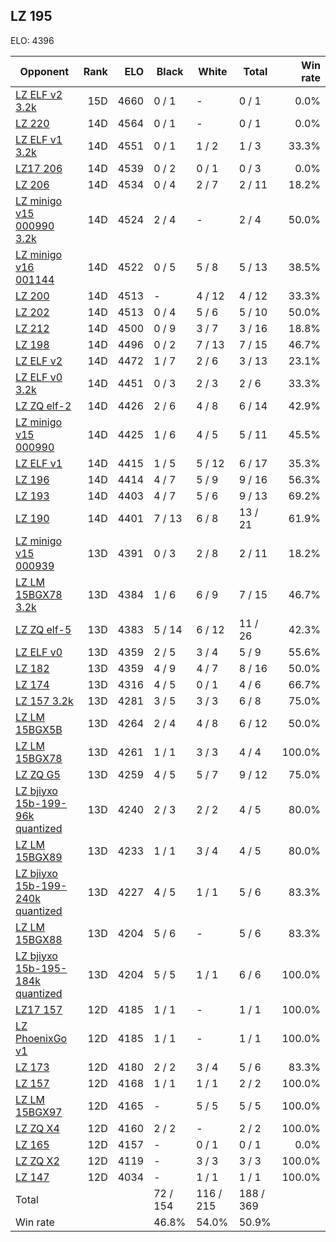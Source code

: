 ## LZ 195 ##

ELO: 4396

Opponent | Rank | ELO | Black | White | Total | Win rate
---------|-----:|----:|-------|-------|-------|-------:
[LZ ELF v2 3.2k](LZ%20ELF%20v2%203.2k.md) | 15D | 4660 | 0 / 1 | - | 0 / 1 | 0.0%
[LZ 220](LZ%20220.md) | 14D | 4564 | 0 / 1 | - | 0 / 1 | 0.0%
[LZ ELF v1 3.2k](LZ%20ELF%20v1%203.2k.md) | 14D | 4551 | 0 / 1 | 1 / 2 | 1 / 3 | 33.3%
[LZ17 206](LZ17%20206.md) | 14D | 4539 | 0 / 2 | 0 / 1 | 0 / 3 | 0.0%
[LZ 206](LZ%20206.md) | 14D | 4534 | 0 / 4 | 2 / 7 | 2 / 11 | 18.2%
[LZ minigo v15 000990 3.2k](LZ%20minigo%20v15%20000990%203.2k.md) | 14D | 4524 | 2 / 4 | - | 2 / 4 | 50.0%
[LZ minigo v16 001144](LZ%20minigo%20v16%20001144.md) | 14D | 4522 | 0 / 5 | 5 / 8 | 5 / 13 | 38.5%
[LZ 200](LZ%20200.md) | 14D | 4513 | - | 4 / 12 | 4 / 12 | 33.3%
[LZ 202](LZ%20202.md) | 14D | 4513 | 0 / 4 | 5 / 6 | 5 / 10 | 50.0%
[LZ 212](LZ%20212.md) | 14D | 4500 | 0 / 9 | 3 / 7 | 3 / 16 | 18.8%
[LZ 198](LZ%20198.md) | 14D | 4496 | 0 / 2 | 7 / 13 | 7 / 15 | 46.7%
[LZ ELF v2](LZ%20ELF%20v2.md) | 14D | 4472 | 1 / 7 | 2 / 6 | 3 / 13 | 23.1%
[LZ ELF v0 3.2k](LZ%20ELF%20v0%203.2k.md) | 14D | 4451 | 0 / 3 | 2 / 3 | 2 / 6 | 33.3%
[LZ ZQ elf-2](LZ%20ZQ%20elf-2.md) | 14D | 4426 | 2 / 6 | 4 / 8 | 6 / 14 | 42.9%
[LZ minigo v15 000990](LZ%20minigo%20v15%20000990.md) | 14D | 4425 | 1 / 6 | 4 / 5 | 5 / 11 | 45.5%
[LZ ELF v1](LZ%20ELF%20v1.md) | 14D | 4415 | 1 / 5 | 5 / 12 | 6 / 17 | 35.3%
[LZ 196](LZ%20196.md) | 14D | 4414 | 4 / 7 | 5 / 9 | 9 / 16 | 56.3%
[LZ 193](LZ%20193.md) | 14D | 4403 | 4 / 7 | 5 / 6 | 9 / 13 | 69.2%
[LZ 190](LZ%20190.md) | 14D | 4401 | 7 / 13 | 6 / 8 | 13 / 21 | 61.9%
[LZ minigo v15 000939](LZ%20minigo%20v15%20000939.md) | 13D | 4391 | 0 / 3 | 2 / 8 | 2 / 11 | 18.2%
[LZ LM 15BGX78 3.2k](LZ%20LM%2015BGX78%203.2k.md) | 13D | 4384 | 1 / 6 | 6 / 9 | 7 / 15 | 46.7%
[LZ ZQ elf-5](LZ%20ZQ%20elf-5.md) | 13D | 4383 | 5 / 14 | 6 / 12 | 11 / 26 | 42.3%
[LZ ELF v0](LZ%20ELF%20v0.md) | 13D | 4359 | 2 / 5 | 3 / 4 | 5 / 9 | 55.6%
[LZ 182](LZ%20182.md) | 13D | 4359 | 4 / 9 | 4 / 7 | 8 / 16 | 50.0%
[LZ 174](LZ%20174.md) | 13D | 4316 | 4 / 5 | 0 / 1 | 4 / 6 | 66.7%
[LZ 157 3.2k](LZ%20157%203.2k.md) | 13D | 4281 | 3 / 5 | 3 / 3 | 6 / 8 | 75.0%
[LZ LM 15BGX5B](LZ%20LM%2015BGX5B.md) | 13D | 4264 | 2 / 4 | 4 / 8 | 6 / 12 | 50.0%
[LZ LM 15BGX78](LZ%20LM%2015BGX78.md) | 13D | 4261 | 1 / 1 | 3 / 3 | 4 / 4 | 100.0%
[LZ ZQ G5](LZ%20ZQ%20G5.md) | 13D | 4259 | 4 / 5 | 5 / 7 | 9 / 12 | 75.0%
[LZ bjiyxo 15b-199-96k quantized](LZ%20bjiyxo%2015b-199-96k%20quantized.md) | 13D | 4240 | 2 / 3 | 2 / 2 | 4 / 5 | 80.0%
[LZ LM 15BGX89](LZ%20LM%2015BGX89.md) | 13D | 4233 | 1 / 1 | 3 / 4 | 4 / 5 | 80.0%
[LZ bjiyxo 15b-199-240k quantized](LZ%20bjiyxo%2015b-199-240k%20quantized.md) | 13D | 4227 | 4 / 5 | 1 / 1 | 5 / 6 | 83.3%
[LZ LM 15BGX88](LZ%20LM%2015BGX88.md) | 13D | 4204 | 5 / 6 | - | 5 / 6 | 83.3%
[LZ bjiyxo 15b-195-184k quantized](LZ%20bjiyxo%2015b-195-184k%20quantized.md) | 13D | 4204 | 5 / 5 | 1 / 1 | 6 / 6 | 100.0%
[LZ17 157](LZ17%20157.md) | 12D | 4185 | 1 / 1 | - | 1 / 1 | 100.0%
[LZ PhoenixGo v1](LZ%20PhoenixGo%20v1.md) | 12D | 4185 | 1 / 1 | - | 1 / 1 | 100.0%
[LZ 173](LZ%20173.md) | 12D | 4180 | 2 / 2 | 3 / 4 | 5 / 6 | 83.3%
[LZ 157](LZ%20157.md) | 12D | 4168 | 1 / 1 | 1 / 1 | 2 / 2 | 100.0%
[LZ LM 15BGX97](LZ%20LM%2015BGX97.md) | 12D | 4165 | - | 5 / 5 | 5 / 5 | 100.0%
[LZ ZQ X4](LZ%20ZQ%20X4.md) | 12D | 4160 | 2 / 2 | - | 2 / 2 | 100.0%
[LZ 165](LZ%20165.md) | 12D | 4157 | - | 0 / 1 | 0 / 1 | 0.0%
[LZ ZQ X2](LZ%20ZQ%20X2.md) | 12D | 4119 | - | 3 / 3 | 3 / 3 | 100.0%
[LZ 147](LZ%20147.md) | 12D | 4034 | - | 1 / 1 | 1 / 1 | 100.0%
Total | | | 72 / 154 | 116 / 215 | 188 / 369 | 
Win rate| | | 46.8% | 54.0% | 50.9% | 
